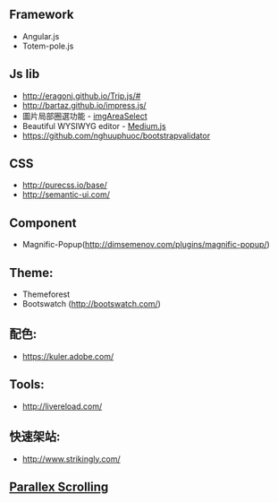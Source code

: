 ## Framework
* Angular.js
* Totem-pole.js


## Js lib
* http://eragonj.github.io/Trip.js/#
* http://bartaz.github.io/impress.js/
* 圖片局部圈選功能 - [imgAreaSelect](http://odyniec.net/projects/imgareaselect/examples.html)
* Beautiful WYSIWYG editor - [Medium.js](http://jakiestfu.github.io/Medium.js/docs/)
* https://github.com/nghuuphuoc/bootstrapvalidator


## CSS
* http://purecss.io/base/
* http://semantic-ui.com/


## Component
* Magnific-Popup(http://dimsemenov.com/plugins/magnific-popup/)


## Theme:
* Themeforest
* Bootswatch (http://bootswatch.com/)


## 配色:
* https://kuler.adobe.com/


## Tools:
* http://livereload.com/


## 快速架站:

* http://www.strikingly.com/

## [Parallex Scrolling](https://github.com/kevin-shu/Frontend-Weapons/wiki/Parallex-Scrolling)
